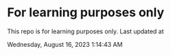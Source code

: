# For learning purposes only
This repo is for learning purposes only.
Last updated at

Wednesday, August 16, 2023 1:14:43 AM

